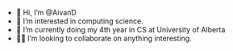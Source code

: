- 👋 Hi, I’m @AivanD
- 👀 I’m interested in computing science.
- 🌱 I’m currently doing my 4th year in CS at University of Alberta
- 👍🏻 I’m looking to collaborate on anything interesting.


<!---
AivanD/AivanD is a ✨ special ✨ repository because its `README.md` (this file) appears on your GitHub profile.
You can click the Preview link to take a look at your changes.
--->
